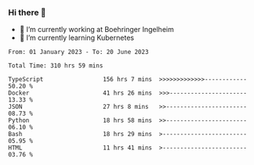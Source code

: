 ### Hi there 👋
- 🔭 I’m currently working at Boehringer Ingelheim
- 🌱 I’m currently learning Kubernetes

 
<!--START_SECTION:waka-->

```text
From: 01 January 2023 - To: 20 June 2023

Total Time: 310 hrs 59 mins

TypeScript                 156 hrs 7 mins  >>>>>>>>>>>>>------------   50.20 %
Docker                     41 hrs 26 mins  >>>----------------------   13.33 %
JSON                       27 hrs 8 mins   >>-----------------------   08.73 %
Python                     18 hrs 58 mins  >>-----------------------   06.10 %
Bash                       18 hrs 29 mins  >------------------------   05.95 %
HTML                       11 hrs 41 mins  >------------------------   03.76 %
```

<!--END_SECTION:waka-->

 
